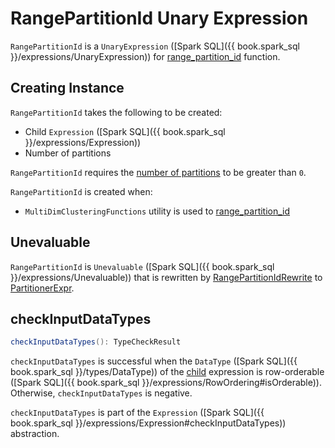 # RangePartitionId Unary Expression

`RangePartitionId` is a `UnaryExpression` ([Spark SQL]({{ book.spark_sql }}/expressions/UnaryExpression)) for [range_partition_id](MultiDimClusteringFunctions.md#range_partition_id) function.

## Creating Instance

`RangePartitionId` takes the following to be created:

* <span id="child"> Child `Expression` ([Spark SQL]({{ book.spark_sql }}/expressions/Expression))
* <span id="numPartitions"> Number of partitions

`RangePartitionId` requires the [number of partitions](#numPartitions) to be greater than `0`.

`RangePartitionId` is created when:

* `MultiDimClusteringFunctions` utility is used to [range_partition_id](MultiDimClusteringFunctions.md#range_partition_id)

## <span id="Unevaluable"> Unevaluable

`RangePartitionId` is `Unevaluable` ([Spark SQL]({{ book.spark_sql }}/expressions/Unevaluable)) that is rewritten by [RangePartitionIdRewrite](RangePartitionIdRewrite.md) to [PartitionerExpr](PartitionerExpr.md).

## <span id="checkInputDataTypes"> checkInputDataTypes

```scala
checkInputDataTypes(): TypeCheckResult
```

`checkInputDataTypes` is successful when the `DataType` ([Spark SQL]({{ book.spark_sql }}/types/DataType)) of the [child](#child) expression is row-orderable ([Spark SQL]({{ book.spark_sql }}/expressions/RowOrdering#isOrderable)). Otherwise, `checkInputDataTypes` is negative.

`checkInputDataTypes` is part of the `Expression` ([Spark SQL]({{ book.spark_sql }}/expressions/Expression#checkInputDataTypes)) abstraction.
